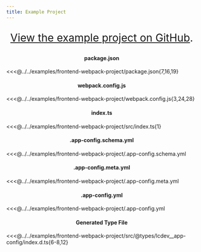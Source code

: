 ```yaml
---
title: Example Project
---
```


<div style="font-size: 2em" align="center">

[View the example project on GitHub](https://github.com/launchcodedev/app-config/tree/v2-refactoring/examples/frontend-webpack-project).

</div>

<h4 style="text-align:center">package.json</h4>

<<<@../../examples/frontend-webpack-project/package.json{7,16,19}

<h4 style="text-align:center">webpack.config.js</h4>

<<<@../../examples/frontend-webpack-project/webpack.config.js{3,24,28}

<h4 style="text-align:center">index.ts</h4>

<<<@../../examples/frontend-webpack-project/src/index.ts{1}

<h4 style="text-align:center">.app-config.schema.yml</h4>

<<<@../../examples/frontend-webpack-project/.app-config.schema.yml

<h4 style="text-align:center">.app-config.meta.yml</h4>

<<<@../../examples/frontend-webpack-project/.app-config.meta.yml

<h4 style="text-align:center">.app-config.yml</h4>

<<<@../../examples/frontend-webpack-project/.app-config.yml

<h4 style="text-align:center">Generated Type File</h4>

<<<@../../examples/frontend-webpack-project/src/@types/lcdev__app-config/index.d.ts{6-8,12}
